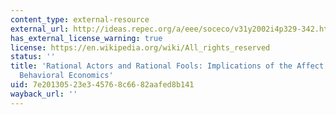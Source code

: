 ```yaml
---
content_type: external-resource
external_url: http://ideas.repec.org/a/eee/soceco/v31y2002i4p329-342.html
has_external_license_warning: true
license: https://en.wikipedia.org/wiki/All_rights_reserved
status: ''
title: 'Rational Actors and Rational Fools: Implications of the Affect Heuristic for
  Behavioral Economics'
uid: 7e201305-23e3-4576-8c66-82aafed8b141
wayback_url: ''
---
```

